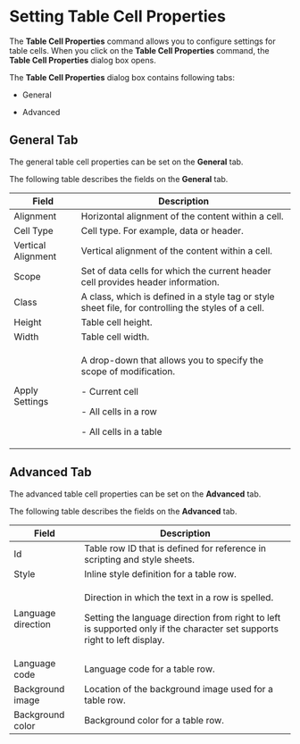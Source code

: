 ﻿---
sidebar_position: 3
---

# Setting Table Cell Properties

<head>
  <meta name="guidename" content="API Management"/>
  <meta name="context" content="GUID-81509460-cdfb-4b60-b960-b2d05fa009a7"/>
</head>

The **Table Cell Properties** command allows you to configure settings for table cells. When you click on the **Table Cell Properties** command, the **Table Cell Properties** dialog box opens. 

The **Table Cell Properties** dialog box contains following tabs: 

- General

- Advanced

## General Tab

The general table cell properties can be set on the **General** tab.

The following table describes the fields on the **General** tab. 

|**Field** |**Description** |
| ------- | ----------- |
|Alignment|Horizontal alignment of the content within a cell. |
|Cell Type|Cell type. For example, data or header. |
|Vertical Alignment|Vertical alignment of the content within a cell. |
|Scope|Set of data cells for which the current header cell provides header information. |
|Class|A class, which is defined in a style tag or style sheet file, for controlling the styles of a cell. |
|Height|Table cell height. |
|Width|Table cell width. |
|Apply Settings|<p>A drop-down that allows you to specify the scope of modification. </p><p>- Current cell </p><p>- All cells in a row </p><p>- All cells in a table </p>|

## Advanced Tab

The advanced table cell properties can be set on the **Advanced** tab.

The following table describes the fields on the **Advanced** tab. 

|**Field** |**Description** |
| --------- | -------- |
|Id|Table row ID that is defined for reference in scripting and style sheets. |
|Style|Inline style definition for a table row. |
|Language direction|<p>Direction in which the text in a row is spelled. </p><p>Setting the language direction from right to left is supported only if the character set supports right to left display. </p>|
|Language code|Language code for a table row. |
|Background image|Location of the background image used for a table row. |
|Background color|Background color for a table row. |

